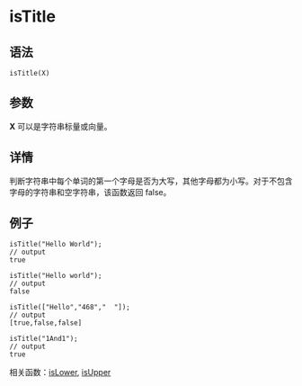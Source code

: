 # isTitle

## 语法

`isTitle(X)`

## 参数

**X** 可以是字符串标量或向量。

## 详情

判断字符串中每个单词的第一个字母是否为大写，其他字母都为小写。对于不包含字母的字符串和空字符串，该函数返回 false。

## 例子

```
isTitle("Hello World");
// output
true

isTitle("Hello world");
// output
false

isTitle(["Hello","468","  "]);
// output
[true,false,false]

isTitle("1And1");
// output
true
```

相关函数：[isLower](isLower.md), [isUpper](isUpper.md)

